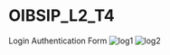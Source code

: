 # OIBSIP_L2_T4
Login Authentication Form
![log1](https://github.com/dolly314/OIBSIP_L2_T4/assets/137697027/5f70de29-39dc-41f8-b1a6-fd5db16dec3b)
![log2](https://github.com/dolly314/OIBSIP_L2_T4/assets/137697027/f93bec3d-8438-4a68-991b-eba27ddbcfb3)
